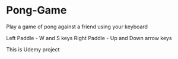 # Pong-Game
Play a game of pong against a friend using your keyboard

Left Paddle - W and S keys
Right Paddle - Up and Down arrow keys

This is Udemy project
